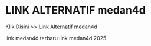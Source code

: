 # LINK ALTERNATIF medan4d

Klik Disini >> <a href="https://linksto.pages.dev/">Link Alternatif medan4d </a>

link medan4d terbaru
link medan4d 2025